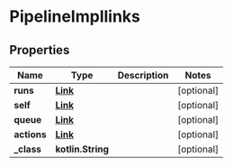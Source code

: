 
# PipelineImpllinks

## Properties
Name | Type | Description | Notes
------------ | ------------- | ------------- | -------------
**runs** | [**Link**](Link.md) |  |  [optional]
**self** | [**Link**](Link.md) |  |  [optional]
**queue** | [**Link**](Link.md) |  |  [optional]
**actions** | [**Link**](Link.md) |  |  [optional]
**_class** | **kotlin.String** |  |  [optional]



